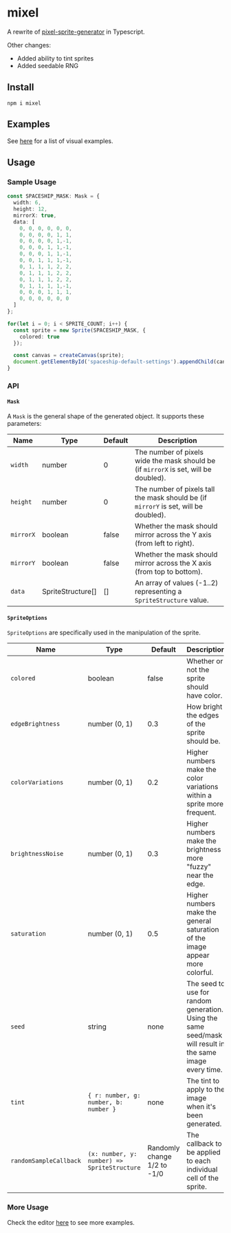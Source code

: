 # mixel

A rewrite of [pixel-sprite-generator](https://github.com/zfedoran/pixel-sprite-generator) in Typescript.

Other changes:

* Added ability to tint sprites
* Added seedable RNG

## Install

`npm i mixel`

## Examples

See [here](https://mixel.stackblitz.io) for a list of visual examples.

## Usage

### Sample Usage
```typescript
const SPACESHIP_MASK: Mask = {
  width: 6,
  height: 12,
  mirrorX: true,
  data: [
    0, 0, 0, 0, 0, 0,
    0, 0, 0, 0, 1, 1,
    0, 0, 0, 0, 1,-1,
    0, 0, 0, 1, 1,-1,
    0, 0, 0, 1, 1,-1,
    0, 0, 1, 1, 1,-1,
    0, 1, 1, 1, 2, 2,
    0, 1, 1, 1, 2, 2,
    0, 1, 1, 1, 2, 2,
    0, 1, 1, 1, 1,-1,
    0, 0, 0, 1, 1, 1,
    0, 0, 0, 0, 0, 0  
  ]
};

for(let i = 0; i < SPRITE_COUNT; i++) {
  const sprite = new Sprite(SPACESHIP_MASK, {
    colored: true
  });

  const canvas = createCanvas(sprite);
  document.getElementById('spaceship-default-settings').appendChild(canvas);
}
```

### API

#### `Mask`

A `Mask` is the general shape of the generated object. It supports these parameters:

Name | Type | Default | Description
---- | ---- | ------- | -----------
`width` | number | 0 | The number of pixels wide the mask should be (if `mirrorX` is set, will be doubled).
`height` | number | 0 | The number of pixels tall the mask should be (if `mirrorY` is set, will be doubled).
`mirrorX` | boolean | false | Whether the mask should mirror across the Y axis (from left to right).
`mirrorY` | boolean | false | Whether the mask should mirror across the X axis (from top to bottom).
`data` | SpriteStructure[] | [] | An array of values (-1..2) representing a `SpriteStructure` value.

#### `SpriteOptions`

`SpriteOptions` are specifically used in the manipulation of the sprite.

Name | Type | Default | Description
---- | ---- | ------- | -----------
`colored` | boolean | false | Whether or not the sprite should have color.
`edgeBrightness` | number (0, 1) | 0.3 | How bright the edges of the sprite should be.
`colorVariations` | number (0, 1) | 0.2 | Higher numbers make the color variations within a sprite more frequent.
`brightnessNoise` | number (0, 1) | 0.3 | Higher numbers make the brightness more "fuzzy" near the edge.
`saturation` | number (0, 1) | 0.5 | Higher numbers make the general saturation of the image appear more colorful.
`seed` | string | none | The seed to use for random generation. Using the same seed/mask will result in the same image every time.
`tint` | `{ r: number, g: number, b: number }` | none | The tint to apply to the image when it's been generated.
`randomSampleCallback` | `(x: number, y: number) => SpriteStructure` | Randomly change 1/2 to -1/0 | The callback to be applied to each individual cell of the sprite.

### More Usage

Check the editor [here](https://stackblitz.com/edit/mixel?file=index.ts) to see more examples.